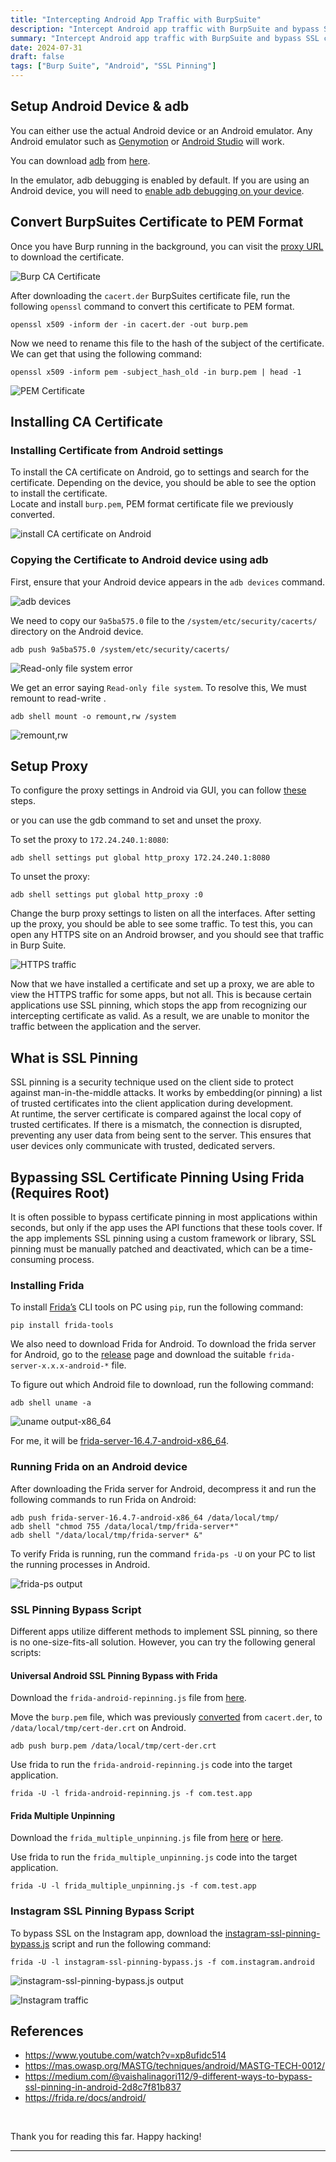 ```yaml
---
title: "Intercepting Android App Traffic with BurpSuite"
description: "Intercept Android app traffic with BurpSuite and bypass SSL certificate pinning."
summary: "Intercept Android app traffic with BurpSuite and bypass SSL certificate pinning."
date: 2024-07-31
draft: false
tags: ["Burp Suite", "Android", "SSL Pinning"]
---
```


## Setup Android Device & adb

You can either use the actual Android device or an Android emulator.
Any Android emulator such as [Genymotion](https://www.genymotion.com/product-desktop/) or [Android Studio](https://developer.android.com/studio) will work.

You can download [adb](https://developer.android.com/tools/adb) from [here](https://developer.android.com/tools/releases/platform-tools#downloads).

In the emulator, adb debugging is enabled by default. If you are using an Android device, you will need to [enable adb debugging on your device](https://developer.android.com/tools/adb#Enabling).

## Convert BurpSuites Certificate to PEM Format

Once you have Burp running in the background, you can visit the [proxy URL](http://127.0.0.1:8080/cert) to download the certificate.

![Burp CA Certificate](images/image-1.webp)

After downloading the `cacert.der` BurpSuites certificate file, run the following `openssl` command to convert this certificate to PEM format.

```
openssl x509 -inform der -in cacert.der -out burp.pem
```

Now we need to rename this file to the hash of the subject of the certificate. We can get that using the following command:
```
openssl x509 -inform pem -subject_hash_old -in burp.pem | head -1
```

![PEM Certificate](images/image-2.webp)


## Installing CA Certificate

### Installing Certificate from Android settings

To install the CA certificate on Android, go to settings and search for the certificate. Depending on the device, you should be able to see the option to install the certificate. \
Locate and install `burp.pem`, PEM format certificate file we previously converted.

![install CA certificate on Android](images/image-6.webp)

### Copying the Certificate to Android device using adb

First, ensure that your Android device appears in the `adb devices` command.

![adb devices](images/image-3.webp)

We need to copy our `9a5ba575.0` file to the `/system/etc/security/cacerts/` directory on the Android device.

```
adb push 9a5ba575.0 /system/etc/security/cacerts/
```

![Read-only file system error](images/image-4.webp)

We get an error saying `Read-only file system`. To resolve this, We must remount to read-write .

```
adb shell mount -o remount,rw /system
```

![remount,rw](images/image-5.webp)


## Setup Proxy

To configure the proxy settings in Android via GUI, you can follow [these](https://proxyway.com/guides/android-proxy-settings) steps.

or you can use the gdb command to set and unset the proxy.

To set the proxy to `172.24.240.1:8080`:
```
adb shell settings put global http_proxy 172.24.240.1:8080
```
To unset the proxy:
```
adb shell settings put global http_proxy :0
```
Change the burp proxy settings to listen on all the interfaces. After setting up the proxy, you should be able to see some traffic. To test this, you can open any HTTPS site on an Android browser, and you should see that traffic in Burp Suite.

![HTTPS traffic](images/image-7.webp)

Now that we have installed a certificate and set up a proxy, we are able to view the HTTPS traffic for some apps, but not all. This is because certain applications use SSL pinning, which stops the app from recognizing our intercepting certificate as valid. As a result, we are unable to monitor the traffic between the application and the server.


## What is SSL Pinning

SSL pinning is a security technique used on the client side to protect against man-in-the-middle attacks. It works by embedding(or pinning) a list of trusted certificates into the client application during development. \
At runtime, the server certificate is compared against the local copy of trusted certificates. If there is a mismatch, the connection is disrupted, preventing any user data from being sent to the server. This ensures that user devices only communicate with trusted, dedicated servers.

## Bypassing SSL Certificate Pinning Using Frida (Requires Root)

It is often possible to bypass certificate pinning in most applications within seconds, but only if the app uses the API functions that these tools cover. If the app implements SSL pinning using a custom framework or library, SSL pinning must be manually patched and deactivated, which can be a time-consuming process.

### Installing Frida

To install [Frida’s](https://github.com/frida/frida) CLI tools on PC using `pip`, run the following command:
```
pip install frida-tools
```

We also need to download Frida for Android. To download the frida server for Android, go to the [release](https://github.com/frida/frida/releases/latest) page and download the suitable `frida-server-x.x.x-android-*` file.

To figure out which Android file to download, run the following command:
```
adb shell uname -a
```

![uname output-x86_64](images/image-8.webp)

For me, it will be [frida-server-16.4.7-android-x86_64](https://github.com/frida/frida/releases/download/16.4.7/frida-server-16.4.7-android-x86_64.xz).

### Running Frida on an Android device

After downloading the Frida server for Android, decompress it and run the following commands to run Frida on Android:
```
adb push frida-server-16.4.7-android-x86_64 /data/local/tmp/
adb shell "chmod 755 /data/local/tmp/frida-server*"
adb shell "/data/local/tmp/frida-server* &"
```

To verify Frida is running, run the command `frida-ps -U` on your PC to list the running processes in Android.

![frida-ps output](images/image-9.webp)

### SSL Pinning Bypass Script

Different apps utilize different methods to implement SSL pinning, so there is no one-size-fits-all solution. However, you can try the following general scripts:

#### Universal Android SSL Pinning Bypass with Frida

Download the `frida-android-repinning.js` file from [here](https://codeshare.frida.re/@pcipolloni/universal-android-ssl-pinning-bypass-with-frida/).

Move the `burp.pem` file, which was previously [converted](#convert-burpsuites-certificate-to-pem-format) from `cacert.der`, to `/data/local/tmp/cert-der.crt` on Android.
```
adb push burp.pem /data/local/tmp/cert-der.crt
```
Use frida to run the `frida-android-repinning.js` code into the target application.
```
frida -U -l frida-android-repinning.js -f com.test.app
```


#### Frida Multiple Unpinning

Download the `frida_multiple_unpinning.js` file from [here](https://gist.githubusercontent.com/akabe1/5632cbc1cd49f0237cbd0a93bc8e4452/raw/ec5b598eb506de05d8bbb1f8f6cb85f4b6d8a190/frida_multiple_unpinning.js) or [here](https://codeshare.frida.re/@akabe1/frida-multiple-unpinning/).

Use frida to run the `frida_multiple_unpinning.js` code into the target application.
```
frida -U -l frida_multiple_unpinning.js -f com.test.app
```


### Instagram SSL Pinning Bypass Script

To bypass SSL on the Instagram app, download the [instagram-ssl-pinning-bypass.js](https://github.com/Eltion/Instagram-SSL-Pinning-Bypass/blob/main/instagram-ssl-pinning-bypass.js) script and run the following command:
```
frida -U -l instagram-ssl-pinning-bypass.js -f com.instagram.android
```
![instagram-ssl-pinning-bypass.js output](images/image-11.webp)

![Instagram traffic](images/image-10.webp)


## References

- https://www.youtube.com/watch?v=xp8ufidc514
- https://mas.owasp.org/MASTG/techniques/android/MASTG-TECH-0012/
- https://medium.com/@vaishalinagori112/9-different-ways-to-bypass-ssl-pinning-in-android-2d8c7f81b837
- https://frida.re/docs/android/


<br>

Thank you for reading this far. Happy hacking!

---
